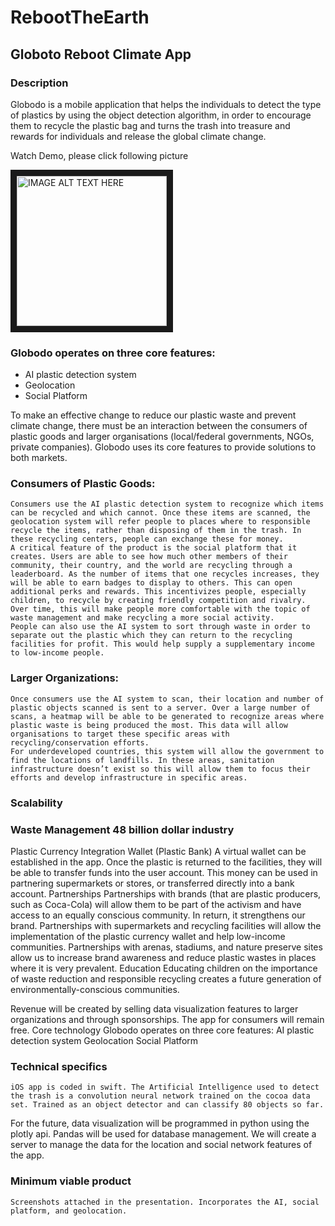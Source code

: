 # RebootTheEarth
## Globoto Reboot Climate App
### Description
Globodo is a mobile application that helps the individuals to detect the type of plastics by using 
the object detection algorithm, in order to encourage them to recycle the plastic bag and turns the 
trash into treasure and rewards for individuals and release the global climate change. 

Watch Demo, please click following picture

<a href="https://drive.google.com/file/d/1RUKIxUWy3awPK8bjLn6LPQtnaYxxPvdf/view?usp=sharing"><img src="https://scx2.b-cdn.net/gfx/news/hires/2018/recycling.jpg" 
alt="IMAGE ALT TEXT HERE" width="240" height="240" border="10" /></a>

### Globodo operates on three core features: 
* AI plastic detection system
* Geolocation
* Social Platform

To make an effective change to reduce our plastic waste and prevent climate change, there must be an interaction between the consumers of plastic goods and larger organisations (local/federal governments, NGOs, private companies). Globodo uses its core features to provide solutions to both markets.

### Consumers of Plastic Goods:
	Consumers use the AI plastic detection system to recognize which items can be recycled and which cannot. Once these items are scanned, the geolocation system will refer people to places where to responsible recycle the items, rather than disposing of them in the trash. In these recycling centers, people can exchange these for money. 
	A critical feature of the product is the social platform that it creates. Users are able to see how much other members of their community, their country, and the world are recycling through a leaderboard. As the number of items that one recycles increases, they will be able to earn badges to display to others. This can open additional perks and rewards. This incentivizes people, especially children, to recycle by creating friendly competition and rivalry. Over time, this will make people more comfortable with the topic of waste management and make recycling a more social activity.
	People can also use the AI system to sort through waste in order to separate out the plastic which they can return to the recycling facilities for profit. This would help supply a supplementary income to low-income people. 

### Larger Organizations:
	Once consumers use the AI system to scan, their location and number of plastic objects scanned is sent to a server. Over a large number of scans, a heatmap will be able to be generated to recognize areas where plastic waste is being produced the most. This data will allow organisations to target these specific areas with recycling/conservation efforts. 
	For underdeveloped countries, this system will allow the government to find the locations of landfills. In these areas, sanitation infrastructure doesn’t exist so this will allow them to focus their efforts and develop infrastructure in specific areas.

### Scalability

### Waste Management 48 billion dollar industry 

Plastic Currency Integration Wallet (Plastic Bank)
A virtual wallet can be established in the app. Once the plastic is returned to the facilities, they will be able to transfer funds into the user account. This money can be used in partnering supermarkets or stores, or transferred directly into a bank account.
Partnerships
Partnerships with brands (that are plastic producers, such as Coca-Cola) will allow them to be part of the activism and have access to an equally conscious community. In return, it strengthens our brand.
Partnerships with supermarkets and recycling facilities will allow the implementation of the plastic currency wallet and help low-income communities. 
Partnerships with arenas, stadiums, and nature preserve sites allow us to increase brand awareness and reduce plastic wastes in places where it is very prevalent.
Education
Educating children on the importance of waste reduction and responsible recycling creates a future generation of environmentally-conscious communities.

Revenue will be created by selling data visualization features to larger organizations and through sponsorships. The app for consumers will remain free.
Core technology
Globodo operates on three core features: 
AI plastic detection system
Geolocation
Social Platform

### Technical specifics
	iOS app is coded in swift. The Artificial Intelligence used to detect the trash is a convolution neural network trained on the cocoa data set. Trained as an object detector and can classify 80 objects so far.

   For the future, data visualization will be programmed in python using the plotly api. Pandas will be used for database management. We will create a server to manage the data for the location and social network features of the app.

### Minimum viable product 
	Screenshots attached in the presentation. Incorporates the AI, social platform, and geolocation.


